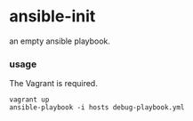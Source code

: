 # ansible-init
an empty ansible playbook.

### usage
The Vagrant is required.
```
vagrant up
ansible-playbook -i hosts debug-playbook.yml

```
